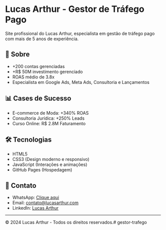# Lucas Arthur - Gestor de Tráfego Pago

Site profissional do Lucas Arthur, especialista em gestão de tráfego pago com mais de 5 anos de experiência.

## 🚀 Sobre

- +200 contas gerenciadas
- +R$ 50M investimento gerenciado  
- ROAS médio de 3.8x
- Especialista em Google Ads, Meta Ads, Consultoria e Lançamentos

## 📊 Cases de Sucesso

- E-commerce de Moda: +340% ROAS
- Consultoria Jurídica: +250% Leads
- Curso Online: R$ 2.8M Faturamento

## 🛠️ Tecnologias

- HTML5
- CSS3 (Design moderno e responsivo)
- JavaScript (Interações e animações)
- GitHub Pages (Hospedagem)

## 📱 Contato

- WhatsApp: [Clique aqui](https://wa.me/5511999999999)
- Email: contato@lucasarthur.com
- LinkedIn: [Lucas Arthur](https://linkedin.com/in/lucasarthur)

---

© 2024 Lucas Arthur - Todos os direitos reservados.#   g e s t o r - t r a f e g o  
 